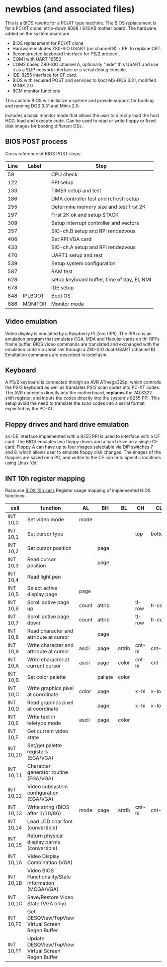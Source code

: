 # newbios (and associated files)
This is a BIOS rewrite for a PC/XT type machine.
The BIOS replacement is for a PC/XT clone, strip-down 8088 / 640KB mother board.
The hardware added on the system board are:
- BIOS replacement for PC/XT clone
- Hardware includes Z80-SIO USART (on channel B) + RPi to replace CRT.
- Reconstructed keyboard interface for PS/2 protocol.
- COM1 with UART 16550
- COM2 based Z80-SIO channel A, optionally "hide" this USART and use it as a SLIP network interface or a serial debug console.
- IDE-8255 interface for CF card.
- BIOS with required POST and services to boot MS-DOS 3.31, modified MINIX 2.0
- ROM monitor functions

This custom BIOS will initialize a system and provide support for booting and running DOS 3.31 and Minix 2.0.
  
Includes a basic monitor mode that allows the user to directly load the host HDD, load and execute code. Can be used to read or write floppy or fixed disk images for booting different OSs.

## BIOS POST process
Cross reference of BIOS POST steps:

| Line |  Label       | Step                                        |
|------|--------------|---------------------------------------------|
| 59   |              | CPU check                                   |
| 122  |              | PPI setup                                   |
| 133  |              | TIMER setup and test                        |
| 186  |              | DMA controller test and refresh setup       |
| 255  |              | Determine memory size and test first 2K     |
| 297  |              | First 2K ok and setup STACK                 |
| 309  |              | Setup interrupt controller and vectors      |
| 357  |              | SIO-ch.B setup and RPi rendezvous           |
| 406  |              | Set RPI VGA card                            |
| 433  |              | SIO-ch.A setup and RPi rendezvous           |
| 470  |              | UART1 setup and test                        |
| 539  |              | Setup system configuration                  |
| 587  |              | RAM test                                    |
| 628  |              | setup keyboard buffer, time of day, EI, NMI |
| 678  |              | IDE setup                                   |
| 848  |  IPLBOOT     | Boot OS                                     |
| 886  |  MONITOR     | Monitor mode                                |

## Video emulation
Video display is emulated by a Raspberry Pi Zero (RPi). The RPi runs an emulation program that emulates CGA, MDA and Heculer cards on thr RPI's frame buffer. BIOS video commands are translated and exchanged with the emulation code via serial link through a Z80-SIO dual-USART (channel B). Emultation commands are described in iodef.asm.

## Keyboard
A PS/2 keyboard is connected throigh an AVR ATmega328p, which controlls the PS/2 keyboard as well as translates PS/2 scan codes into PC-XT codes. The AVR connects directly into the motherboard, **replaces** the 74LS322 shift register, and inputs the codes directly into the system's 8255 PPI. This setup avoid the need to translate the scan codes into a serial format expected by the PC-XT.

## Floppy drives and hard drive emulation
an IDE interface implemented with a 8255 PPI is used to interface with a CF card. The BIOS emulates two floppy drives and a hard drive on a single CF card. Floppy A can have up to four images selectable via DIP switches 7 and 8, which allows user to emulate floppy disk changes. The images of the floppies are saved on a PC, and writen to the CF card into specific locations using Linux 'dd'.

## INT 10h register mapping
Rssource [BIOS 10h calls](http://stanislavs.org/helppc/int_10.html)
Register usage mapping of implemented NIOS functions:

| call      | function                                              |  AL    | BH     |BL     |CH     |CL     |DH     |DL      |
|-----------|-------------------------------------------------------|--------|--------|-------|-------|-------|-------|--------|
| INT 10,0  | Set video mode                                        |  mode  |        |       |       |       |       |        |
| INT 10,1  | Set cursor type                                       |        |        |       |top    |bottom |       |        |
| INT 10,2  | Set cursor position                                   |        | page   |       |       |       |row    |col     |
| INT 10,3  | Read cursor position                                  |        | page   |       |       |       |       |        |
| INT 10,4  | Read light pen                                        |        |        |       |       |       |       |        |
| INT 10,5  | Select active display page                            |  page  |        |       |       |       |       |        |
| INT 10,6  | Scroll active page up                                 |  count | attrib |       |tl-row |tl-col |br-row |br-col  |
| INT 10,7  | Scroll active page down                               |  count | attrib |       |tl-row |tl-col |br-row |br-col  |
| INT 10,8  | Read character and attribute at cursor                |        | page   |       |       |       |       |        |
| INT 10,9  | Write character and attribute at cursor               |  ascii | page   |attrib |cnt-hi |cnt-lo |       |        |
| INT 10,A  | Write character at current cursor                     |  ascii | page   |color  |cnt-hi |cnt-lo |       |        |
| INT 10,B  | Set color palette                                     |        | pallete|color  |       |       |       |        |
| INT 10,C  | Write graphics pixel at coordinate                    |  color | page   |       |x-hi   |x-lo   |y-hi   |y-lo    |
| INT 10,D  | Read graphics pixel at coordinate                     |        | page   |       |x-hi   |x-lo   |y-hi   |y-lo    |
| INT 10,E  | Write text in teletype mode                           |  ascii | page   |color  |       |       |       |        |
| INT 10,F  | Get current video state                               |        |        |       |       |       |       |        |
| INT 10,10 | Set/get palette registers (EGA/VGA)                   |        |        |       |       |       |       |        |
| INT 10,11 | Character generator routine (EGA/VGA)                 |        |        |       |       |       |       |        |
| INT 10,12 | Video subsystem configuration (EGA/VGA)               |        |        |       |       |       |       |        |
| INT 10,13 | Write string (BIOS after 1/10/86)                     |  mode  | page   |attrib |cnt-hi |cnt-lo |row    |col     |
| INT 10,14 | Load LCD char font (convertible)                      |        |        |       |       |       |       |        |
| INT 10,15 | Return physical display parms (convertible)           |        |        |       |       |       |       |        |
| INT 10,1A | Video Display Combination (VGA)                       |        |        |       |       |       |       |        |
| INT 10,1B | Video BIOS Functionality/State Information (MCGA/VGA) |        |        |       |       |       |       |        |
| INT 10,1C | Save/Restore Video State  (VGA only)                  |        |        |       |       |       |       |        |
| INT 10,FE | Get DESQView/TopView Virtual Screen Regen Buffer      |        |        |       |       |       |       |        |
| INT 10,FF | Update DESQView/TopView Virtual Screen Regen Buffer   |        |        |       |       |       |       |        |


